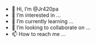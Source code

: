 - 👋 Hi, I’m @Jr420pa
- 👀 I’m interested in ...
- 🌱 I’m currently learning ...
- 💞️ I’m looking to collaborate on ...
- 📫 How to reach me ...

<!---
Jr420pa/Jr420pa is a ✨ special ✨ repository because its `README.md` (this file) appears on your GitHub profile.
You can click the Preview link to take a look at your changes.
--->
